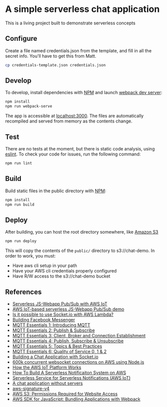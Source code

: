 # A simple serverless chat application

This is a living project built to demonstrate serverless concepts

## Configure

Create a file named credentials.json from the template, and fill in all the secret info. You'll have to get this from Matt.

```bash
cp credentials-template.json credentials.json
```

## Develop

To develop, install dependencies with [NPM](https://www.npmjs.com) and launch [webpack dev server](https://webpack.github.io/docs/webpack-dev-server.html):

```bash
npm install
npm run webpack-serve
```

The app is accessible at [localhost:3000](http://localhost:3000). The files are automatically recompiled and served from memory as the contents change.

## Test

There are no tests at the moment, but there is static code analysis, using [eslint](http://eslint.org). To check your code for issues, run the following command:

```bash
npm run lint
```

## Build

Build static files in the public directory with [NPM](https://www.npmjs.com):

```bash
npm install
npm run build
```

## Deploy

After building, you can host the root directory somewhere, like [Amazon S3](https://aws.amazon.com/s3)

```bash
npm run deploy
```

This will copy the contents of the `public/` directory to s3://chat-demo.  In order to work, 
you must:

- Have aws cli setup in your path
- Have your AWS cli credentials properly configured
- Have R/W access to the s3://chat-demo bucket

## References

- [Serverless JS-Webapp Pub/Sub with AWS IoT](http://stesie.github.io/2016/04/aws-iot-pubsub)
- [AWS IoT-based serverless JS-Webapp Pub/Sub demo](https://gist.github.com/stesie/dabc9236ef8fc4123609f9d81df6ccd8)
- [Is it possible to use Socket.io with AWS Lambda?](https://stackoverflow.com/questions/33926619/is-it-possible-to-use-socket-io-with-aws-lambda)
- [Building Facebook Messenger](https://www.facebook.com/notes/facebook-engineering/building-facebook-messenger/10150259350998920)
- [MQTT Essentials 1: Introducing MQTT](http://www.hivemq.com/blog/mqtt-essentials-part-1-introducing-mqtt)
- [MQTT Essentials 2: Publish & Subscribe](http://www.hivemq.com/blog/mqtt-essentials-part2-publish-subscribe)
- [MQTT Essentials 3: Client, Broker and Connection Establishment](http://www.hivemq.com/blog/mqtt-essentials-part-3-client-broker-connection-establishment)
- [MQTT Essentials 4: Publish, Subscribe & Unsubscribe](http://www.hivemq.com/blog/mqtt-essentials-part-4-mqtt-publish-subscribe-unsubscribe)
- [MQTT Essentials 5: Topics & Best Practices](http://www.hivemq.com/blog/mqtt-essentials-part-5-mqtt-topics-best-practices)
- [MQTT Essentials 6: Quality of Service 0, 1 & 2](http://www.hivemq.com/blog/mqtt-essentials-part-6-mqtt-quality-of-service-levels)
- [Building a Chat Application with Socket.io](https://socket.io/get-started/chat/)
- [600k concurrent websocket connections on AWS using Node.js](https://blog.jayway.com/2015/04/13/600k-concurrent-websocket-connections-on-aws-using-node-js/)
- [How the AWS IoT Platform Works](https://aws.amazon.com/iot-platform/how-it-works/)
- [How To Build A Serverless Notificaiton System on AWS](https://serverless.com/blog/serverless-notifications-on-aws/)
- [Serverless Service for Serverless Notifications (AWS IoT)](https://github.com/zanon-io/serverless-notifications)
- [A chat application without servers](https://github.com/cloudnative/lambda-chat)
- [aws-signature-v4](https://www.npmjs.com/package/aws-signature-v4#createpresignedurlmethod-host-path-service-payload-options)
- [AWS S3: Permissions Required for Website Access](https://docs.aws.amazon.com/AmazonS3/latest/dev/WebsiteAccessPermissionsReqd.html)
- [AWS SDK for JavaScript: Bundling Applications with Webpack](http://docs.aws.amazon.com/sdk-for-javascript/v2/developer-guide/webpack.html)
